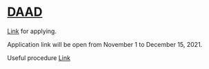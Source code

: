 # [DAAD](https://www.daad.de/rise/en/rise-germany/)

[Link](https://www.daad.de/rise/en/rise-germany/find-an-internship/application-portal/) for applying.

Application link will be open from November 1 to December 15, 2021.

Useful procedure [Link](https://www2.daad.de/deutschland/stipendium/datenbank/en/21148-scholarship-database/?origin=4&status=1&subjectGrps=&daad=&q=&page=1&detail=50015295#voraussetzungen)
